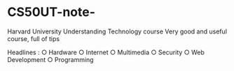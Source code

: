 # CS50UT-note-

Harvard University Understanding Technology course 
Very good and useful course, full of tips

Headlines :
○ Hardware
○ Internet
○ Multimedia
○ Security
○ Web Development
○ Programming
